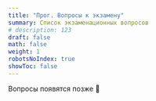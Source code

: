 ```yaml
---
title: "Прог. Вопросы к экзамену"
summary: Список экзаменационных вопросов 
# description: 123
draft: false
math: false
weight: 1
robotsNoIndex: true
showToc: false
---
```


Вопросы появятся позже 🫠

<!-- 1. Компиляция программ на C.
2. Состав языка.
3. Типы данных. Спецификаторы типа.
4. Переменные. Объявление. Квалификаторы типа. Спецификаторы классов памяти.
5. Операции и операторы. Классы операторов.
6. Оператор присваивания. Преобразование типов.
7. Арифметические операторы. Инкремент и декремент.
8. Побитовые операции, операции сравнения и логические операции.
9. Выражения. Приоритет операторов. Преобразование типов.
10. Алгоритмические структуры.
11. Структура программы на C.
12. Функции. Области видимости. Аргументы и формальные параметры. Передача значений функциям. Возврат.
13. Массивы. Одномерные, двухмерные. Взаимосвязь с указателями. Передача функциям.
14. Строки и символы.
15. Указатели. Преобразование типа. Адресная арифметика. Взаимосвязь с массивами.
16. Указатели. Уровни адресации. Указатели на функции. Restrict.
17. Указатели. Память программы на C. Динамическое распределение памяти. Способы размещения массивов.
18. Пользовательские типы данных. Перечисления, объединения, битовые поля, typedef.
19. Структуры. Члены структур. Массивы структур. Передача структур функциям.
20. Файловый ввод/вывод.
21. Директивы препроцессора. Макроподстановки.
22. Раздельная компиляция. Заголовочные файлы. -->
